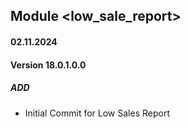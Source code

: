 ## Module <low_sale_report>

#### 02.11.2024
#### Version 18.0.1.0.0
##### ADD

- Initial Commit for Low Sales Report
